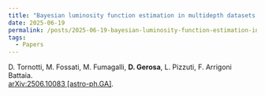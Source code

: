 ```yaml
---
title: "Bayesian luminosity function estimation in multidepth datasets with selection effects: a case study for $$3<z<5$$ Ly$$\alpha$$ emitters"
date: 2025-06-19
permalink: /posts/2025-06-19-bayesian-luminosity-function-estimation-in-multidepth-datasets-with-selection-effects-a-case-study-for-3z5-lyalpha-emitters
tags:
  - Papers
---
```






D. Tornotti, M. Fossati, M. Fumagalli, **D. Gerosa**, L. Pizzuti, F. Arrigoni Battaia.\
[arXiv:2506.10083 [astro-ph.GA]](https://arxiv.org/abs/2506.10083).